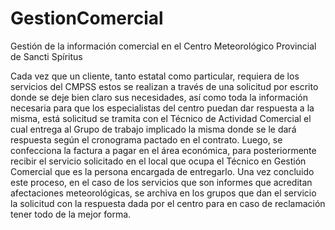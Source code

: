 # GestionComercial
Gestión de la información comercial en el Centro Meteorológico Provincial de Sancti Spíritus

Cada vez que un cliente, tanto estatal como particular, requiera de los servicios del CMPSS estos se realizan a través de una solicitud por escrito donde se deje bien claro sus necesidades, así como toda la información necesaria para que los especialistas del centro puedan dar respuesta a la misma, está solicitud se tramita con el Técnico de Actividad Comercial el cual entrega al Grupo de trabajo implicado la misma donde se le dará respuesta según el cronograma pactado en el contrato.
Luego, se confecciona la factura a pagar en el área económica, para posteriormente recibir el servicio solicitado en el local que ocupa el Técnico en Gestión Comercial que es la persona encargada de entregarlo.
Una vez concluido este proceso, en el caso de los servicios que son informes que acreditan afectaciones meteorológicas, se archiva en los grupos que dan el servicio la solicitud con la respuesta dada por el centro para en caso de reclamación tener todo de la mejor forma.



